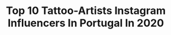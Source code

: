 ---
title: Top 10 Tattoo-Artists Instagram Influencers In Portugal In 2020
description: >-
  Find top tattoo-artists Instagram influencers in Portugal in 2020. Most popular hashtags: #tattoo #art #stayhome #fitness.
platform: Instagram
profiles:
  - username: "zmfreespirit"
    fullname: >-
      Manon Z’
    location: "Portugal"
    followers: 58212
    engagement: 673
    commentsToLikes: 0.024589
    avatar: "https://scontent-amt2-1.cdninstagram.com/v/t51.2885-19/s320x320/73121354_937110753349062_7177000869714460672_n.jpg?_nc_ht=scontent-amt2-1.cdninstagram.com&_nc_ohc=6JLYOw2BoNcAX8m-BtW&oh=56d3254e90dd14235ce2e7f18f7ffd92&oe=5EB4A2C0"
    verified: false
    hashtags: "#holistictattoo, #arttherapy, #ariesgirl, #shining"
  - username: "marizaseitatattoo"
    fullname: >-
      MarizaSeitaTattoo
    location: "Portugal"
    followers: 40829
    engagement: 250
    commentsToLikes: 0.033516
    avatar: "https://scontent-ams4-1.cdninstagram.com/v/t51.2885-19/s320x320/83462928_2547076395503920_5400791967355371520_n.jpg?_nc_ht=scontent-ams4-1.cdninstagram.com&_nc_ohc=sQmdIcJ9KPIAX9lxTLu&oh=afdf1eba956610ee5dd47c1443ed5542&oe=5EB98AD9"
    verified: false
    hashtags: "#covid19, #saovidas, #sheingals, #lookoftheday"
  - username: "trueworldtattoo_portugal"
    fullname: >-
      TRUE WORLD TATTOO PORTUGAL
    location: "Portugal"
    followers: 15726
    engagement: 221
    commentsToLikes: 0.004288
    avatar: "https://scontent-amt2-1.cdninstagram.com/v/t51.2885-19/s320x320/69280515_2473841992849907_8982768368364814336_n.jpg?_nc_ht=scontent-amt2-1.cdninstagram.com&_nc_ohc=JsZeYPNzOy4AX9pcbVn&oh=ce4581f31f8e115c4e1856943e52c62e&oe=5EB2C583"
    verified: false
    hashtags: "#peakyblinderstattoo"
  - username: "thewiildgypsy"
    fullname: >-
      𓆙 𓂀 ✧ तितली ✧𓆣𓆃
    location: "Portugal"
    followers: 20046
    engagement: 491
    commentsToLikes: 0.009253
    avatar: "https://scontent-lhr8-1.cdninstagram.com/v/t51.2885-19/s320x320/87417986_153214829030255_978713945999147008_n.jpg?_nc_ht=scontent-lhr8-1.cdninstagram.com&_nc_ohc=C-7cEPh-148AX8Vb2Uo&oh=9a73a93c5c3aab8e999fc6a621b345ae&oe=5EBD7A40"
    verified: false
    hashtags: "#tattoo, #red, #rose, #ocean"
  - username: "emanueloliveira_tattooart"
    fullname: >-
      Emanuel Oliveira♧
    location: "Portugal"
    followers: 104821
    engagement: 138
    commentsToLikes: 0.010707
    avatar: "https://scontent-lht6-1.cdninstagram.com/v/t51.2885-19/s320x320/51961998_393530588127560_1011741329677352960_n.jpg?_nc_ht=scontent-lht6-1.cdninstagram.com&_nc_ohc=F5E8z8iEQnIAX-yODxn&oh=efbcbd0382a8c500240277a25b081571&oe=5EB35402"
    verified: false
    hashtags: "#radiantcolors, #sullenartcollective, #sullentv, #sullen"
  - username: "fabio_tattooartist"
    fullname: >-
      FABIO GUERREIRO
    location: "Portugal"
    followers: 140398
    engagement: 222
    commentsToLikes: 0.013761
    avatar: "https://scontent-ams4-1.cdninstagram.com/v/t51.2885-19/s320x320/84351948_500365867259173_880374978925559808_n.jpg?_nc_ht=scontent-ams4-1.cdninstagram.com&_nc_ohc=FfhEIX6IonQAX9DU1wL&oh=4bb6a62c77d961aa48bbba56c0558f16&oe=5EB85F5A"
    verified: false
    hashtags: "#luck, #peakyblinders, #tattoomachine, #staytuned"
  - username: "italo_limaa"
    fullname: >-
      Italo Lima
    location: "Portugal"
    followers: 89817
    engagement: 329
    commentsToLikes: 0.018023
    avatar: "https://scontent-ams4-1.cdninstagram.com/v/t51.2885-19/s320x320/66486768_386269785581396_8964485920946388992_n.jpg?_nc_ht=scontent-ams4-1.cdninstagram.com&_nc_ohc=gSm-ZdBiOhQAX9Y9V-W&oh=957371c70cead77add32e1f9c4320005&oe=5EB83D7A"
    verified: false
    hashtags: "#fashionstyle, #vidasaudavel, #aerobico, #homemtatuado"
  - username: "margaridamonteiro.makeup"
    fullname: >-
      SLAY QUEEN ♌️
    location: "Portugal"
    followers: 7159
    engagement: 545
    commentsToLikes: 0.038983
    avatar: "https://scontent-ams4-1.cdninstagram.com/v/t51.2885-19/s320x320/91995547_600649433851470_6817327724093243392_n.jpg?_nc_ht=scontent-ams4-1.cdninstagram.com&_nc_ohc=gpRiaO9sqDIAX8AhfES&oh=efa965d5c4dfb76e230f18b1fce8ab76&oe=5EB2C7D4"
    verified: false
    hashtags: "#redtattoo, #muaspt, #musachallenge, #abhjunkies"
  - username: "inkartluis"
    fullname: >-
      LUÍS FIGUEIREDO ART
    location: "Portugal"
    followers: 78840
    engagement: 390
    commentsToLikes: 0.014878
    avatar: "https://scontent-amt2-1.cdninstagram.com/v/t51.2885-19/s320x320/73032891_475922599686758_8032497881938132992_n.jpg?_nc_ht=scontent-amt2-1.cdninstagram.com&_nc_ohc=t2lVagtpqmAAX-U8doo&oh=f4b00d28be03df895f5b1857cad10862&oe=5EB1A58D"
    verified: false
    hashtags: "#germa66, #punch, #redrawchallenge, #stayathome"
  - username: "andre_picarra"
    fullname: >-
      André Piçarra
    location: "Portugal"
    followers: 25160
    engagement: 912
    commentsToLikes: 0.022599
    avatar: "https://scontent-amt2-1.cdninstagram.com/v/t51.2885-19/s320x320/25006036_2006293503029121_4476059545449267200_n.jpg?_nc_ht=scontent-amt2-1.cdninstagram.com&_nc_ohc=wO4oomBnjKwAX_wpxBh&oh=bb289c8f2790dad28a74282682f412a6&oe=5EB9725A"
    verified: false
    hashtags: "#photography, #2020, #hand, #paint"
---